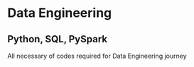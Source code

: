 # Data Engineering
## Python, SQL, PySpark
All necessary of codes required for Data Engineering journey
